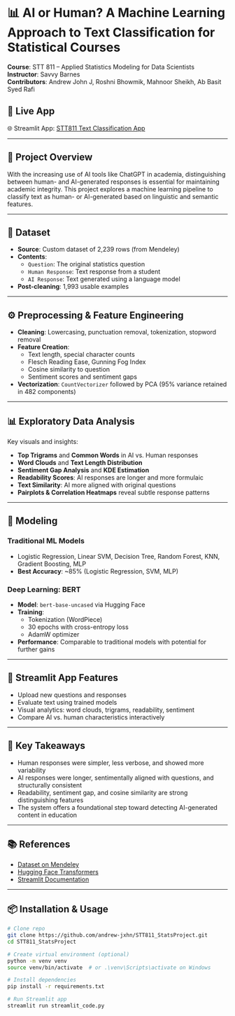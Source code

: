 
# 📊 AI or Human? A Machine Learning Approach to Text Classification for Statistical Courses

**Course**: STT 811 – Applied Statistics Modeling for Data Scientists  
**Instructor**: Savvy Barnes  
**Contributors**: Andrew John J, Roshni Bhowmik, Mahnoor Sheikh, Ab Basit Syed Rafi

## 🔗 Live App

🌐 Streamlit App: [STT811 Text Classification App](https://stt811statsproject.streamlit.app/)  

---

## 📌 Project Overview

With the increasing use of AI tools like ChatGPT in academia, distinguishing between human- and AI-generated responses is essential for maintaining academic integrity. This project explores a machine learning pipeline to classify text as human- or AI-generated based on linguistic and semantic features.

---

## 📂 Dataset

- **Source**: Custom dataset of 2,239 rows (from Mendeley)
- **Contents**:
  - `Question`: The original statistics question
  - `Human Response`: Text response from a student
  - `AI Response`: Text generated using a language model
- **Post-cleaning**: 1,993 usable examples

---

## ⚙️ Preprocessing & Feature Engineering

- **Cleaning**: Lowercasing, punctuation removal, tokenization, stopword removal
- **Feature Creation**:
  - Text length, special character counts
  - Flesch Reading Ease, Gunning Fog Index
  - Cosine similarity to question
  - Sentiment scores and sentiment gaps
- **Vectorization**: `CountVectorizer` followed by PCA (95% variance retained in 482 components)

---

## 📊 Exploratory Data Analysis

Key visuals and insights:
- **Top Trigrams** and **Common Words** in AI vs. Human responses
- **Word Clouds** and **Text Length Distribution**
- **Sentiment Gap Analysis** and **KDE Estimation**
- **Readability Scores**: AI responses are longer and more formulaic
- **Text Similarity**: AI more aligned with original questions
- **Pairplots & Correlation Heatmaps** reveal subtle response patterns

---

## 🤖 Modeling

### Traditional ML Models
- Logistic Regression, Linear SVM, Decision Tree, Random Forest, KNN, Gradient Boosting, MLP
- **Best Accuracy**: ~85% (Logistic Regression, SVM, MLP)

### Deep Learning: BERT
- **Model**: `bert-base-uncased` via Hugging Face
- **Training**:
  - Tokenization (WordPiece)
  - 30 epochs with cross-entropy loss
  - AdamW optimizer
- **Performance**: Comparable to traditional models with potential for further gains

---

## 📱 Streamlit App Features

- Upload new questions and responses
- Evaluate text using trained models
- Visual analytics: word clouds, trigrams, readability, sentiment
- Compare AI vs. human characteristics interactively

---

## 📌 Key Takeaways

- Human responses were simpler, less verbose, and showed more variability
- AI responses were longer, sentimentally aligned with questions, and structurally consistent
- Readability, sentiment gap, and cosine similarity are strong distinguishing features
- The system offers a foundational step toward detecting AI-generated content in education

---

## 📚 References

- [Dataset on Mendeley](https://data.mendeley.com/datasets/mh892rksk2/4)
- [Hugging Face Transformers](https://huggingface.co/transformers/)
- [Streamlit Documentation](https://docs.streamlit.io/)

---

## 📦 Installation & Usage

```bash
# Clone repo
git clone https://github.com/andrew-jxhn/STT811_StatsProject.git
cd STT811_StatsProject

# Create virtual environment (optional)
python -m venv venv
source venv/bin/activate  # or .\venv\Scripts\activate on Windows

# Install dependencies
pip install -r requirements.txt

# Run Streamlit app
streamlit run streamlit_code.py
```
